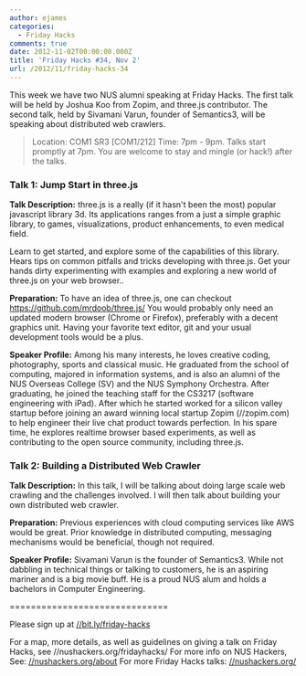 ```yaml
---
author: ejames
categories:
  - Friday Hacks
comments: true
date: 2012-11-02T00:00:00.000Z
title: 'Friday Hacks #34, Nov 2'
url: /2012/11/friday-hacks-34
---
```


This week we have two NUS alumni speaking at Friday Hacks. The first talk will be held by Joshua Koo from Zopim, and three.js contributor. The second talk, held by Sivamani Varun, founder of Semantics3, will be speaking about distributed web crawlers.

<blockquote>
Location: COM1 SR3 [COM1/212]
Time: 7pm - 9pm.
Talks start promptly at 7pm. You are welcome to stay and mingle (or hack!) after the talks.
 </blockquote>

<h3>Talk 1: Jump Start in three.js</h3>

<strong>Talk Description:</strong>
three.js is a really (if it hasn't been the most) popular javascript library 3d. Its applications ranges from a just a simple graphic library, to games, visualizations, product enhancements, to even medical field.

Learn to get started, and explore some of the capabilities of this library. Hears tips on common pitfalls and tricks developing with three.js. Get your hands dirty experimenting with examples and exploring a new world of three.js on your web browser..

<strong>Preparation:</strong>
To have an idea of three.js, one can checkout https://github.com/mrdoob/three.js/
You would probably only need an updated modern browser (Chrome or Firefox), preferably with a decent graphics unit.
Having your favorite text editor, git and your usual development tools would be a plus.

<strong>Speaker Profile:</strong>
Among his many interests, he loves creative coding, photography, sports and classical music. He graduated from the school of computing, majored in information systems, and is also an alumni of the NUS Overseas College (SV) and the NUS Symphony Orchestra. After graduating, he joined the teaching staff for the CS3217 (software engineering with iPad). After which he started worked for a silicon valley startup before joining an award winning local startup Zopim (//zopim.com) to help engineer their live chat product towards perfection. In his spare time, he explores realtime browser based experiments, as well as contributing to the open source community, including three.js.

<h3>Talk 2: Building a Distributed Web Crawler</h3>

<strong>Talk Description:</strong>
In this talk, I will be talking about doing large scale web crawling and the challenges involved. I will then talk about building your own distributed web crawler.

<strong>Preparation:</strong>
Previous experiences with cloud computing services like AWS would be great. Prior knowledge in distributed computing, messaging mechanisms would be beneficial, though not required.

<strong>Speaker Profile:</strong>
Sivamani Varun is the founder of Semantics3. While not dabbling in technical things or talking to customers, he is an aspiring mariner and is a big movie buff. He is a proud NUS alum and holds a bachelors in Computer Engineering.

==============================

Please sign up at <a href="//bit.ly/friday-hacks">//bit.ly/friday-hacks</a>

For a map, more details, as well as guidelines on giving a talk on Friday Hacks, see //nushackers.org/fridayhacks/
For more info on NUS Hackers, See: <a href="/about">//nushackers.org/about</a>
For more Friday Hacks talks: <a href="/">//nushackers.org/</a>
